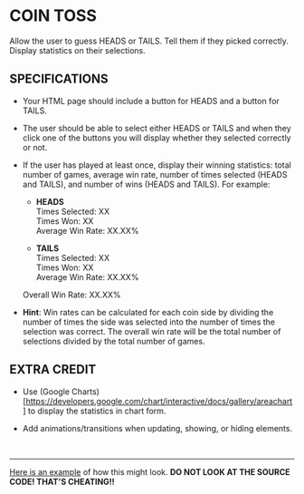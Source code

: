 # COIN TOSS
Allow the user to guess HEADS or TAILS. Tell them if they picked correctly. Display statistics on their selections.

## SPECIFICATIONS
  * Your HTML page should include a button for HEADS and a button for TAILS.

  * The user should be able to select either HEADS or TAILS and when they click one of the buttons you will display whether they selected correctly or not.

  * If the user has played at least once, display their winning statistics: total number of games, average win rate, number of times selected (HEADS and TAILS), and number of wins (HEADS and TAILS). For example:

    - **HEADS**<br>
    Times Selected: XX<br>
    Times Won: XX<br>
    Average Win Rate: XX.XX%

    - **TAILS**<br>
    Times Selected: XX<br>
    Times Won: XX<br>
    Average Win Rate: XX.XX%

    Overall Win Rate: XX.XX%

  * **Hint**: Win rates can be calculated for each coin side by dividing the number of times the side was selected into the number of times the selection was correct. The overall win rate will be the total number of selections divided by the total number of games.

## EXTRA CREDIT
  * Use (Google Charts)[https://developers.google.com/chart/interactive/docs/gallery/areachart] to display the statistics in chart form.

  * Add animations/transitions when updating, showing, or hiding elements.

<br>

- - -

[Here is an example](https://codepen.io/tophergates/full/gGRZmR/) of how this might look. **DO NOT LOOK AT THE SOURCE CODE! THAT'S CHEATING!!**
